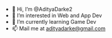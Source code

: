 - 👋 Hi, I’m @AdityaDarke2
- 👀 I’m interested in Web and App Dev
- 🌱 I’m currently learning Game Dev
- 📫 Mail me at adityadarke@gmail.com
